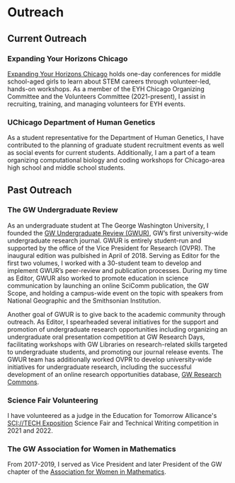 # Outreach

## Current Outreach

### Expanding Your Horizons Chicago

[Expanding Your Horizons Chicago](https://eyhchicago.com/) holds one-day conferences for middle school-aged girls to learn about STEM careers through volunteer-led, hands-on workshops. As a member of the EYH Chicago Organizing Committee and the Volunteers Committee (2021-present), I assist in recruiting, training, and managing volunteers for EYH events.

### UChicago Department of Human Genetics
As a student representative for the Department of Human Genetics, I have contributed to the planning of graduate student recruitment events as well as social events for current students. Additionally, I am a part of a team organizing computational biology and coding workshops for Chicago-area high school and middle school students.

## Past Outreach

### The GW Undergraduate Review

As an undergraduate student at The George Washington University, I founded the
[GW Undergraduate Review (GWUR)](http://www.gwur.org/), GW’s first university-wide undergraduate research
journal. GWUR is entirely student-run and supported by the office of the Vice President for Research (OVPR). The inaugural edition was pulbished in April
of 2018. Serving as Editor for the first two volumes, I worked with a 30-student team to
develop and implement GWUR’s peer-review and publication processes. During my time as Editor, GWUR also
worked to promote education in science communication by launching an online SciComm
publication, the GW Scope, and holding a campus-wide event on the topic with speakers
from National Geographic and the Smithsonian Institution.

Another goal of GWUR is to give back to the academic community through outreach. As
Editor, I spearheaded several initiatives for the support and promotion of
undergraduate research opportunities including organizing an undergraduate oral presentation
competition at GW Research Days, facilitating workshops with GW Libraries on research-related
skills targeted to undergraduate students, and promoting our journal release events. The GWUR team has additionally worked OVPR to develop university-wide initiatives
for undergraduate research, including the successful development of an online research opportunities database, [GW Research Commons](https://students.researchcommons.gwu.edu/hub).

### Science Fair Volunteering

I have volunteered as a judge in the Education for Tomorrow Allicance's [SCI://TECH Exposition](https://www.efta-us.org/scitech-exposition.html) Science Fair and Technical Writing competition in 2021 and 2022. 

### The GW Association for Women in Mathematics

From 2017-2019, I served as Vice President and later President of the GW chapter of the [Association for Women in Mathematics](https://awm-math.org/).
